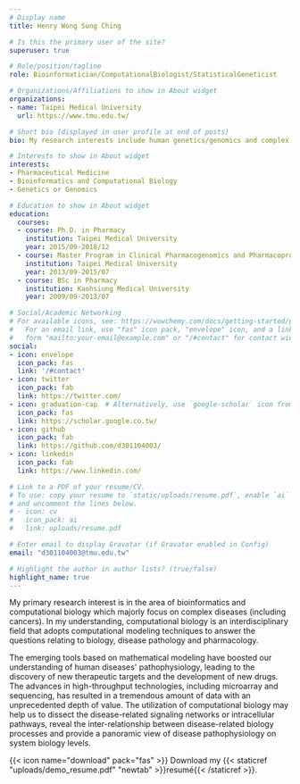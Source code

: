 ```yaml
---
# Display name
title: Henry Wong Sung Ching

# Is this the primary user of the site?
superuser: true

# Role/position/tagline
role: Bioinformatician/ComputationalBiologist/StatisticalGeneticist

# Organizations/Affiliations to show in About widget
organizations:
- name: Taipei Medical University
  url: https://www.tmu.edu.tw/

# Short bio (displayed in user profile at end of posts)
bio: My research interests include human genetics/genomics and complex diseases.

# Interests to show in About widget
interests:
- Pharmaceutical Medicine
- Bioinformatics and Computational Biology
- Genetics or Genomics

# Education to show in About widget
education:
  courses:
  - course: Ph.D. in Pharmacy
    institution: Taipei Medical University
    year: 2015/09-2018/12
  - course: Master Program in Clinical Pharmacogenomics and Pharmacoproteomics
    institution: Taipei Medical University
    year: 2013/09-2015/07
  - course: BSc in Pharmacy
    institution: Kaohsiung Medical University
    year: 2009/09-2013/07

# Social/Academic Networking
# For available icons, see: https://wowchemy.com/docs/getting-started/page-builder/#icons
#   For an email link, use "fas" icon pack, "envelope" icon, and a link in the
#   form "mailto:your-email@example.com" or "/#contact" for contact widget.
social:
- icon: envelope
  icon_pack: fas
  link: '/#contact'
- icon: twitter
  icon_pack: fab
  link: https://twitter.com/
- icon: graduation-cap  # Alternatively, use `google-scholar` icon from `ai` icon pack
  icon_pack: fas
  link: https://scholar.google.co.tw/
- icon: github
  icon_pack: fab
  link: https://github.com/d301104003/
- icon: linkedin
  icon_pack: fab
  link: https://www.linkedin.com/

# Link to a PDF of your resume/CV.
# To use: copy your resume to `static/uploads/resume.pdf`, enable `ai` icons in `params.toml`, 
# and uncomment the lines below.
# - icon: cv
#   icon_pack: ai
#   link: uploads/resume.pdf

# Enter email to display Gravatar (if Gravatar enabled in Config)
email: "d301104003@tmu.edu.tw"

# Highlight the author in author lists? (true/false)
highlight_name: true
---
```


My primary research interest is in the area of bioinformatics and computational biology which majorly focus on complex diseases (including cancers). In my understanding, computational biology is an interdisciplinary field that adopts computational modeling techniques to answer the questions relating to biology, disease pathology and pharmacology.

The emerging tools based on mathematical modeling have boosted our understanding of human diseases' pathophysiology, leading to the discovery of new therapeutic targets and the development of new drugs. The advances in high-throughput technologies, including microarray and sequencing, has resulted in a tremendous amount of data with an unprecedented depth of value. The utilization of computational biology may help us to dissect the disease-related signaling networks or intracellular pathways, reveal the inter-relationship between disease-related biology processes and provide a panoramic view of disease pathophysiology on system biology levels.

{{< icon name="download" pack="fas" >}} Download my {{< staticref "uploads/demo_resume.pdf" "newtab" >}}resumé{{< /staticref >}}.
